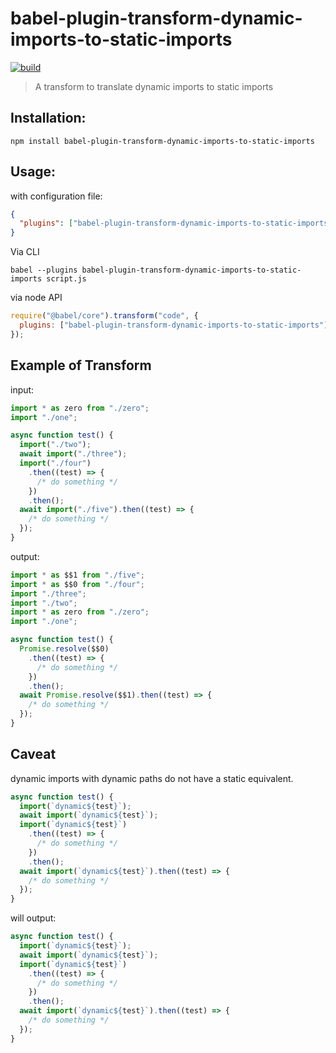 # babel-plugin-transform-dynamic-imports-to-static-imports

[![build](https://github.com/ChristianMurphy/babel-plugin-transform-dynamic-imports-to-static-imports/workflows/build/badge.svg?branch=main)](https://github.com/ChristianMurphy/babel-plugin-transform-dynamic-imports-to-static-imports/actions?query=branch%3Amain)

> A transform to translate dynamic imports to static imports

## Installation:

```shell
npm install babel-plugin-transform-dynamic-imports-to-static-imports
```

## Usage:

with configuration file:

```json
{
  "plugins": ["babel-plugin-transform-dynamic-imports-to-static-imports"]
}
```

Via CLI

```shell
babel --plugins babel-plugin-transform-dynamic-imports-to-static-imports script.js
```

via node API

```javascript
require("@babel/core").transform("code", {
  plugins: ["babel-plugin-transform-dynamic-imports-to-static-imports"],
});
```

## Example of Transform

input:

```javascript
import * as zero from "./zero";
import "./one";

async function test() {
  import("./two");
  await import("./three");
  import("./four")
    .then((test) => {
      /* do something */
    })
    .then();
  await import("./five").then((test) => {
    /* do something */
  });
}
```

output:

```javascript
import * as $$1 from "./five";
import * as $$0 from "./four";
import "./three";
import "./two";
import * as zero from "./zero";
import "./one";

async function test() {
  Promise.resolve($$0)
    .then((test) => {
      /* do something */
    })
    .then();
  await Promise.resolve($$1).then((test) => {
    /* do something */
  });
}
```

## Caveat

dynamic imports with dynamic paths do not have a static equivalent.

```javascript
async function test() {
  import(`dynamic${test}`);
  await import(`dynamic${test}`);
  import(`dynamic${test}`)
    .then((test) => {
      /* do something */
    })
    .then();
  await import(`dynamic${test}`).then((test) => {
    /* do something */
  });
}
```

will output:

```javascript
async function test() {
  import(`dynamic${test}`);
  await import(`dynamic${test}`);
  import(`dynamic${test}`)
    .then((test) => {
      /* do something */
    })
    .then();
  await import(`dynamic${test}`).then((test) => {
    /* do something */
  });
}
```
